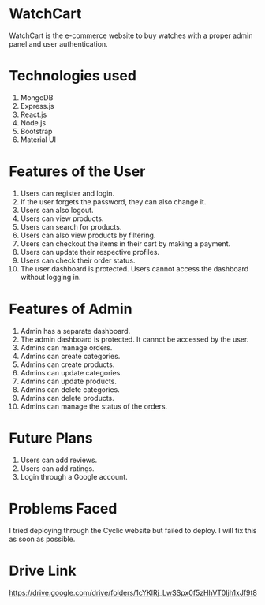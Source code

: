 # WatchCart
WatchCart is the e-commerce website to buy watches with a proper admin panel and user authentication.
# Technologies used
1. MongoDB
2. Express.js
3. React.js
4. Node.js
5. Bootstrap
6. Material UI
# Features of the User
1. Users can register and login.
2. If the user forgets the password, they can also change it.
3. Users can also logout.
4. Users can view products.
5. Users can search for products.
6. Users can also view products by filtering.
7. Users can checkout the items in their cart by making a payment.
8. Users can update their respective profiles.
9. Users can check their order status.
10. The user dashboard is protected. Users cannot access the dashboard without logging in.
# Features of Admin
1. Admin has a separate dashboard.
2. The admin dashboard is protected. It cannot be accessed by the user.
3. Admins can manage orders.
4. Admins can create categories.
5. Admins can create products.
6. Admins can update categories.
7. Admins can update products.
8. Admins can delete categories.
9. Admins can delete products.
10. Admins can manage the status of the orders.
# Future Plans
1. Users can add reviews.
2. Users can add ratings.
3. Login through a Google account.
# Problems Faced
I tried deploying through the Cyclic website but failed to deploy. I will fix this as soon as possible.
# Drive Link
https://drive.google.com/drive/folders/1cYKlRj_LwSSpx0f5zHhVT0Ijh1xJf9t8
